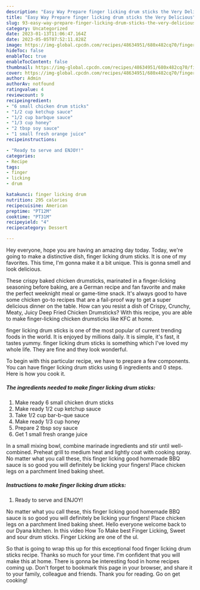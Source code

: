 ```yaml
---
description: "Easy Way Prepare finger licking drum sticks the Very Delicious"
title: "Easy Way Prepare finger licking drum sticks the Very Delicious"
slug: 93-easy-way-prepare-finger-licking-drum-sticks-the-very-delicious
category: Uncategorized
date: 2023-01-13T11:06:47.164Z
date: 2023-05-05T07:52:11.828Z
image: https://img-global.cpcdn.com/recipes/48634951/680x482cq70/finger-licking-drum-sticks-recipe-main-photo.jpg
hideToc: false
enableToc: true
enableTocContent: false
thumbnail: https://img-global.cpcdn.com/recipes/48634951/680x482cq70/finger-licking-drum-sticks-recipe-main-photo.jpg
cover: https://img-global.cpcdn.com/recipes/48634951/680x482cq70/finger-licking-drum-sticks-recipe-main-photo.jpg
author: Admin
authorAv: notfound
ratingvalue: 4
reviewcount: 9
recipeingredient:
- "6 small chicken drum sticks"
- "1/2 cup ketchup sauce"
- "1/2 cup barbque sauce"
- "1/3 cup honey"
- "2 tbsp soy sauce"
- "1 small fresh orange juice"
recipeinstructions:

- "Ready to serve and ENJOY!"
categories:
- Recipe
tags:
- finger
- licking
- drum

katakunci: finger licking drum 
nutrition: 295 calories
recipecuisine: American
preptime: "PT12M"
cooktime: "PT31M"
recipeyield: "4"
recipecategory: Dessert

---
```



Hey everyone, hope you are having an amazing day today. Today, we're going to make a distinctive dish, finger licking drum sticks. It is one of my favorites. This time, I'm gonna make it a bit unique. This is gonna smell and look delicious.

These crispy baked chicken drumsticks, marinated in a finger-licking seasoning before baking, are a German recipe and fan favorite and make the perfect weeknight meal or game-time snack. It&#39;s always good to have some chicken go-to recipes that are a fail-proof way to get a super delicious dinner on the table. How can you resist a dish of Crispy, Crunchy, Meaty, Juicy Deep Fried Chicken Drumsticks? With this recipe, you are able to make finger-licking chicken drumsticks like KFC at home.

finger licking drum sticks is one of the most popular of current trending foods in the world. It is enjoyed by millions daily. It is simple, it's fast, it tastes yummy. finger licking drum sticks is something which I've loved my whole life. They are fine and they look wonderful.


To begin with this particular recipe, we have to prepare a few components. You can have finger licking drum sticks using 6 ingredients and 0 steps. Here is how you cook it.

<!--inarticleads1-->

##### The ingredients needed to make finger licking drum sticks:

1. Make ready 6 small chicken drum sticks
1. Make ready 1/2 cup ketchup sauce
1. Take 1/2 cup bar-b-que sauce
1. Make ready 1/3 cup honey
1. Prepare 2 tbsp soy sauce
1. Get 1 small fresh orange juice


In a small mixing bowl, combine marinade ingredients and stir until well-combined. Preheat grill to medium heat and lightly coat with cooking spray. No matter what you call these, this finger licking good homemade BBQ sauce is so good you will definitely be licking your fingers! Place chicken legs on a parchment lined baking sheet. 

<!--inarticleads2-->

##### Instructions to make finger licking drum sticks:


1. Ready to serve and ENJOY!

No matter what you call these, this finger licking good homemade BBQ sauce is so good you will definitely be licking your fingers! Place chicken legs on a parchment lined baking sheet. Hello everyone welcome back to our Dyana kitchen. In this video How To Make best Finger Licking, Sweet and sour drum sticks. Finger Licking are one of the ul. 

So that is going to wrap this up for this exceptional food finger licking drum sticks recipe. Thanks so much for your time. I'm confident that you will make this at home. There is gonna be interesting food in home recipes coming up. Don't forget to bookmark this page in your browser, and share it to your family, colleague and friends. Thank you for reading. Go on get cooking!
